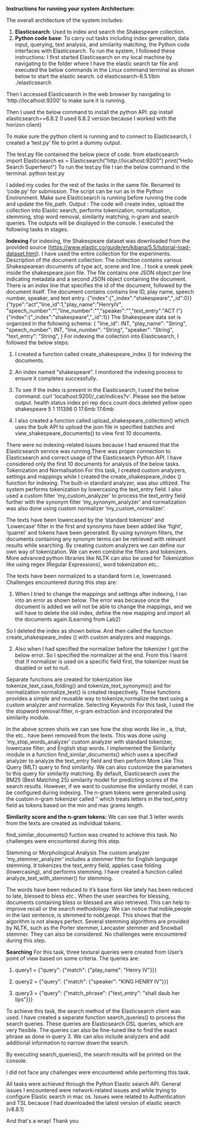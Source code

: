**Instructions for running your system**
**Architecture:**

The overall architecture of the system includes:
1. **Elasticsearch**: Used to index and search the Shakespeare collection.
2. **Python code base**: To carry out tasks including index generation, data input, querying, text analysis, and similarity matching, the Python code interfaces with Elasticsearch.
To run the system, I followed these instructions:
I first started Elasticsearch on my local machine by navigating to the folder where I have the elastic search tar file and executed the below commands in the Linux command terminal as shown below to start the elastic search.
cd elasticsearch-6.5.1/bin
./elasticsearch
 
Then I accessed Elasticsearch in the web browser by navigating to ‘http://localhost:9200’ to make sure it is running.
 
Then I used the below command to install the python API:
pip install elasticsearch==6.8.2
(I used 6.8.2 version because I worked with the horizon client)
 
To make sure the python client is running and to connect to Elasticsearch, I created a ‘test.py’ file to print a dummy
output.
 
The test.py file contained the below piece of code.
from elasticsearch import Elasticsearch
es = Elasticsearch("http://localhost:9200")
print(“Hello Search Superhero!”)
To run the test.py file I ran the below command in the terminal.
python test.py

 
I added my codes  for the rest of the tasks in the same file. Renamed to ‘code.py’ for submission.
The script can be run as in the Python Environment. Make sure Elasticsearch is running before running the code and update the file_path.
Output : The code will create index, upload the collection into Elastic search, performs tokenization, normalization, stemming, stop word removal, similarity matching, n-gram and search queries. The outputs will be displayed in the console.
I executed the following tasks in stages.

**Indexing**
For indexing, the Shakespeare dataset was downloaded from the provided source (https://www.elastic.co/guide/en/kibana/5.5/tutorial-load-dataset.html). I have used the entire collection for the experiments.
Description of the document collection:
The collection contains various Shakespearean documents of type act, scene and line.. 
I took a sneek peek inside the shakespeare.json  file. The file contains one JSON object per line indicating metadata and a second JSON object containing the document.
There is an index line that specifies the id of the document, followed by the document itself. The document contains contains line ID, play name, speech number, speaker, and text entry.
{"index":{"_index":"shakespeare","_id":0}}
{"type":"act","line_id":1,"play_name":"HenryIV", "speech_number":"","line_number":"","speaker":"","text_entry":"ACT I"}
{"index":{"_index":"shakespeare","_id":1}}
The Shakespeare data set is organized in the following schema:
{
    "line_id": INT,
    "play_name": "String",
    "speech_number": INT,
    "line_number": "String",
    "speaker": "String",
    "text_entry": "String",
}
For indexing the collection into Elasticsearch, I followed the below steps:
1.	I created a function called create_shakespeare_index () for indexing the documents. 
2.	An index named "shakespeare".  I monitored the indexing process to ensure it completes successfully.
3.	To see if the index is present in the Elasticsearch, I used the below command.
 curl 'localhost:9200/_cat/indices?v'. Please see the below output.
health status index               pri rep docs.count docs.deleted 
yellow open   shakespeare           5   1     111396            0     17.6mb         17.6mb

4.	I also created a function called upload_shakespeare_collection() which uses the bulk API to upload the json file in specified batches and view_shakespeare_documents() to view first 10 documents.
 
There were no indexing-related issues because I had ensured that the Elasticsearch service was running.There was proper connection to Elasticsearch and correct usage of the Elasticsearch Python API.
I have considered only the first 10 documents for analysis of the below tasks.
Tokenization and Normalisation
For this task, I  created custom analyzers, settings and mappings while I created the create_shakespeare_index () function for indexing.
The built-in standard analyzer, was also utilized.
The system performs tokenization by lowercasing the text_entry field. I also used a custom filter ‘my_custom_analyzer’ to process the text_entry field further with the synonym filter ‘my_synonym_analyzer’ and normalization was also done using custom normalizer ‘my_custom_normalizer’.
 
The texts have been lowercased by the ‘standard tokenizer’ and ‘Lowercase’ filter in the first and synonyms have been added like ‘fight’, ‘quarrel’  and tokens have been generated. 
By using synonym filters, the documents containing any synonym terms can be retrieved with relevant results while searching.
By creating custom analyzers we can define our own way of tokenization. We can even combine the filters and tokenizers. More advanced python libraries like NLTK can also be used for Tokenization like using regex (Regular Expressions), word tokenization etc..
 
The texts have been normalized to a standard form i.e, lowercased.
Challenges encountered during this step are:
1. When I tried to change the mappings and settings after indexing, I ran into an error as shown below. The error was because once the document is added we will not be able to change the mappings, and we will have to delete the old index, define the new mapping and import all the documents again.(Learning from Lab2)
 
So I deleted the index as shown below. And then called the function create_shakespeare_index ()  with custom analyzers and mappings. 

2. Also when I had specified the normalizer before the tokenizer I got the below error. So I specified the normalizer at the end. From this I learnt that if normalizer is used on a specific field first, the tokenizer must be disabled or set to null.
 

Separate functions are created for tokenization like tokenize_text_case_folding() and tokenize_text_synonyms() and for normalization normalize_text() is created respectively. These functions provides a simple and reusable way to tokenize,normalize the text using a custom analyzer and normalize.
Selecting Keywords
For this task, I used the the stopword removal filter, n-gram extraction and incorporated the similarity module.
 
In the above screen shots we can see how the stop words like in , a, that, the etc.. have been removed from the texts.
This was done using ‘my_stop_words_analyzer’ custom analyzer with standard tokenizer, lowercase filter, and English stop words.
I implemented the Similarity module in a function  find_similar_documents()  which uses a specified analyzer to analyze the text_entry field and then perform More Like This Query (MLT) query to find similarity. We can also customize the parameters to this query for similarity matching.
By default, Elasticsearch uses the BM25 (Best Matching 25) similarity model for predicting scores of the  search results. However, if we want to customise the similarity model, it can be configured during indexing. 
The n-gram tokens were generated using the custom n-gram tokenizer called ‘’ which treats letters in the text_entry field as tokens based on the min and max grams length.

**Similarity score and the n-gram tokens:** 
We can see that 3 letter words from the texts are created as individual tokens.
 
find_similar_documents() fuction was created to achieve this task.
No challenges were encountered during this step.

Stemming or Morphological Analysis 
The custom analyzer ‘my_stemmer_analyzer’ includes a stemmer filter for English language stemming. It tokenizes the text_entry field, applies case folding (lowercasing), and performs stemming. 
I have created a function called analyze_text_with_stemmer() for stemming.
 
The words have been reduced to it’s base form like lately has been reduced to late, blessed to bless etc..
When the user searches for blessing, documents containing bless or blessed are also retrieved. This can help to improve recall or the search methodology.
We can notice that noble,people in the last sentence, is stemmed to nobl,peopl.  This shows that the algorithm is not always perfect. 
Several stemming algorithms are provided by NLTK, such as the Porter stemmer, Lancaster stemmer and Snowball stemmer. They can also be considered.
No challenges were encountered during this step.

**Searching**
For this task, three textural queries were created from User’s point of view based on some criteria. The queries are:

1.	query1 = {"query": {"match": {"play_name": "Henry IV"}}}

2.	query2 = {"query": {"match": {"speaker": "KING HENRY IV"}}}

3.	query3 = {"query": {"match_phrase": {"text_entry": "shall daub her lips"}}}

To achieve this task, the search method of the Elasticsearch client was used. I have created a separate function search_queries() to process the search queries.  These queries are Elasticsearch DSL queries, which are very flexible. The queries can also be fine-tuned like to find the exact phrase as done in query 3.  We can also  include analyzers and add additional information to narrow down the search.

By executing search_queries(), the search results will be printed on the console.

I did not face any challenges were encountered while performing this task.

All tasks were achieved through the Python Elastic search API.
General issues I encountered were network-related issues and while trying to configure Elastic search in mac os. Issues were related to Authentication and TSL because I had downloaded the latest version of elastic search (v8.8.1)


And that's a wrap! Thank you 
